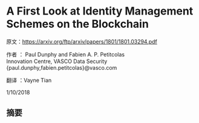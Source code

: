 # A First Look at Identity Management Schemes on the Blockchain

原文：https://arxiv.org/ftp/arxiv/papers/1801/1801.03294.pdf

作者 ： Paul Dunphy and Fabien A. P. Petitcolas  
Innovation Centre, VASCO Data Security {paul.dunphy,fabien.petitcolas}@vasco.com 

翻译 ：Vayne Tian

1/10/2018

## 摘要

